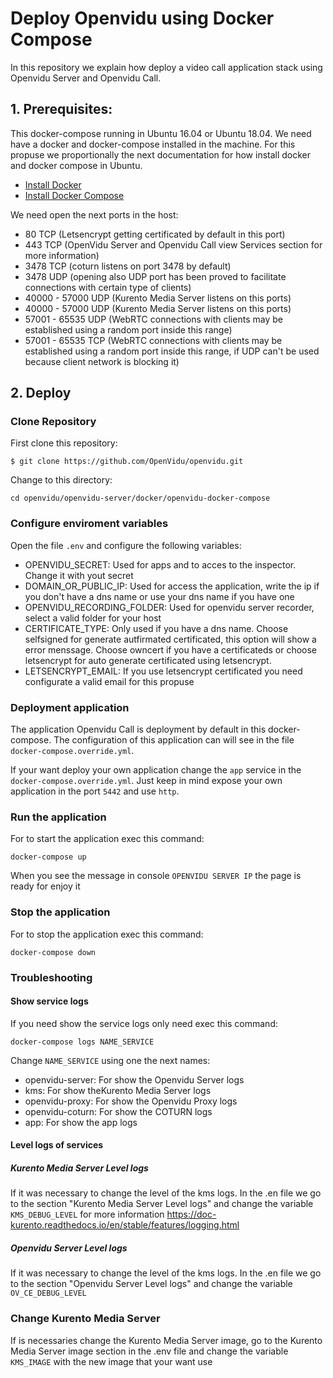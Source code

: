 # Deploy Openvidu using Docker Compose

In this repository we explain how deploy a video call application stack using Openvidu Server and Openvidu Call.

## 1. Prerequisites:

This docker-compose running in Ubuntu 16.04 or Ubuntu 18.04. We need have a docker and docker-compose installed in the machine. For this propuse we proportionally the next documentation for how install docker and docker compose in Ubuntu.

- [Install Docker](https://docs.docker.com/install/linux/docker-ce/ubuntu/)
- [Install Docker Compose](https://docs.docker.com/compose/install/)

We need open the next ports in the host:

- 80 TCP (Letsencrypt getting certificated by default in this port)
- 443 TCP (OpenVidu Server and Openvidu Call view Services section for more information)
- 3478 TCP (coturn listens on port 3478 by default)
- 3478 UDP (opening also UDP port has been proved to facilitate connections with certain type of clients)
- 40000 - 57000 UDP (Kurento Media Server listens on this ports)
- 40000 - 57000 UDP (Kurento Media Server listens on this ports)
- 57001 - 65535 UDP (WebRTC connections with clients may be established using a random port inside this range)
- 57001 - 65535 TCP (WebRTC connections with clients may be established using a random port inside this range, if UDP can't be used because client network is blocking it)

## 2. Deploy

### Clone Repository

First clone this repository:

`$ git clone https://github.com/OpenVidu/openvidu.git`

Change to this directory:

`cd openvidu/openvidu-server/docker/openvidu-docker-compose`

### Configure enviroment variables

Open the file `.env` and configure the following variables:

- OPENVIDU_SECRET: Used for apps and to acces to the inspector. Change it with yout secret
- DOMAIN_OR_PUBLIC_IP: Used for access the application, write the ip if you don't have a dns name or use your dns name if you have one
- OPENVIDU_RECORDING_FOLDER: Used for openvidu server recorder, select a valid folder for your host
- CERTIFICATE_TYPE: Only used if you have a dns name. Choose selfsigned for generate autfirmated certificated, this option will show a error menssage. Choose owncert if you have a certificateds or choose letsencrypt for auto generate certificated using letsencrypt.
- LETSENCRYPT_EMAIL: If you use letsencrypt certificated you need configurate a valid email for this propuse

### Deployment application

The application Openvidu Call is deployment by default in this docker-compose. The configuration of this application can will see in the file `docker-compose.override.yml`.

If your want deploy your own application change the `app` service in the `docker-compose.override.yml`. Just keep in mind expose your own application in the port `5442` and use `http`. 

### Run the application

For to start the application exec this command:

`docker-compose up`

When you see the message in console `OPENVIDU SERVER IP` the page is ready for enjoy it


### Stop the application

For to stop the application exec this command:

`docker-compose down`

### Troubleshooting

#### Show service logs

If you need show the service logs only need exec this command:

`docker-compose logs NAME_SERVICE`

Change `NAME_SERVICE` using one the next names:

- openvidu-server: For show the Openvidu Server logs
- kms: For show theKurento Media Server logs
- openvidu-proxy: For show the Openvidu Proxy logs
- openvidu-coturn: For show the COTURN logs
- app: For show the app logs

#### Level logs of services

##### Kurento Media Server Level logs
If it was necessary to change the level of the kms logs. In the .en file we go to the section "Kurento Media Server Level logs" and change the variable `KMS_DEBUG_LEVEL` for more information https://doc-kurento.readthedocs.io/en/stable/features/logging.html

##### Openvidu Server Level logs
If it was necessary to change the level of the kms logs. In the .en file we go to the section "Openvidu Server Level logs" and change the variable `OV_CE_DEBUG_LEVEL`

### Change Kurento Media Server

If is necessaries change the Kurento Media Server image, go to the Kurento Media Server image section in the .env file and change the variable `KMS_IMAGE` with the new image that your want use
